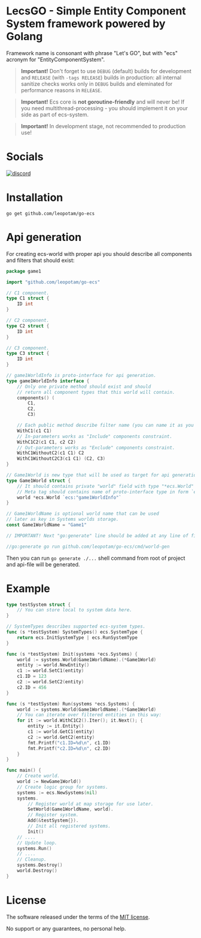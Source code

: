 # LecsGO - Simple Entity Component System framework powered by Golang

Framework name is consonant with phrase "Let's GO", but with "ecs" acronym for "EntityComponentSystem".

> **Important!** Don't forget to use `DEBUG` (default) builds for development and `RELEASE` (with `-tags RELEASE`) builds in production: all internal sanitize checks works only in `DEBUG` builds and eleminated for performance reasons in `RELEASE`.

> **Important!** Ecs core is **not goroutine-friendly** and will never be! If you need multithread-processing - you should implement it on your side as part of ecs-system.

> **Important!** In development stage, not recommended to production use!

# Socials
[![discord](https://img.shields.io/discord/404358247621853185.svg?label=enter%20to%20discord%20server&style=for-the-badge&logo=discord)](https://discord.gg/5GZVde6)

# Installation

`go get github.com/leopotam/go-ecs`

# Api generation
For creating ecs-world with proper api you should describe all components and filters that should exist:
```go
package game1

import "github.com/leopotam/go-ecs"

// C1 component.
type C1 struct {
	ID int
}

// C2 component.
type C2 struct {
	ID int
}

// C3 component.
type C3 struct {
	ID int
}

// game1WorldInfo is proto-interface for api generation.
type game1WorldInfo interface {
	// Only one private method should exist and should
	// return all component types that this world will contain.
	components() (
		C1,
		C2,
		C3)

	// Each public method describe filter name (you can name it as you want).
	WithC1(c1 C1)
	// In-parameters works as "Include" components constraint.
	WithC1C2(c1 C1, c2 C2)
	// Out-parameters works as "Exclude" components constraint.
	WithC1WithoutC2(c1 C1) C2
	WithC1WithoutC2C3(c1 C1) (C2, C3)
}

// Game1World is new type that will be used as target for api generation.
type Game1World struct {
    // It should contains private "world" field with type "*ecs.World" - its important!
    // Meta tag should contains name of proto-interface type in form `ecs:"ProtoInterfaceTypeName"`
	world *ecs.World `ecs:"game1WorldInfo"`
}

// Game1WorldName is optional world name that can be used
// later as key in Systems worlds storage.
const Game1WorldName = "Game1"

// IMPORTANT! Next "go:generate" line should be added at any line of file where world type + world proto-interface placed.

//go:generate go run github.com/leopotam/go-ecs/cmd/world-gen
```
Then you can run `go generate ./...` shell command from root of project and api-file will be generated.

# Example

```go
type testSystem struct {
	// You can store local to system data here.
}

// SystemTypes describes supported ecs-system types.
func (s *testSystem) SystemTypes() ecs.SystemType {
	return ecs.InitSystemType | ecs.RunSystemType
}

func (s *testSystem) Init(systems *ecs.Systems) {
	world := systems.World(Game1WorldName).(*Game1World)
	entity := world.NewEntity()
	c1 := world.SetC1(entity)
	c1.ID = 123
	c2 := world.SetC2(entity)
	c2.ID = 456
}

func (s *testSystem) Run(systems *ecs.Systems) {
	world := systems.World(Game1WorldName).(*Game1World)
	// You can iterate over filtered entities in this way:	
	for it := world.WithC1C2().Iter(); it.Next(); {
		entity := it.Entity()
		c1 := world.GetC1(entity)
		c2 := world.GetC2(entity)
		fmt.Printf("c1.ID=%d\n", c1.ID)
		fmt.Printf("c2.ID=%d\n", c2.ID)
	}
}

func main() {
	// Create world.
	world := NewGame1World()
	// Create logic group for systems.
	systems := ecs.NewSystems(nil)
	systems.
		// Register world at map storage for use later.
		SetWorld(Game1WorldName, world).
		// Register system.
		Add(&testSystem{}).
		// Init all registered systems.
		Init()
	// ....
	// Update loop.
	systems.Run()
	// ....
	// Cleanup.
	systems.Destroy()
	world.Destroy()
}
```

# License
The software released under the terms of the [MIT license](./LICENSE.md).

No support or any guarantees, no personal help. 